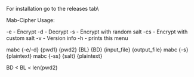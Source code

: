 For installation go to the releases tab\

Mab-Cipher Usage:
              
-e  - Encrypt
-d  - Decrypt
-s  - Encrypt with random salt
-cs - Encrypt with custom salt
-v  - Version info
-h  - prints this menu

mabc {-e/-d} {pwd1} {pwd2} {BL} {BD} {input_file} {output_file}
mabc {-s} {plaintext}
mabc {-ss} {salt} {plaintext}

BD < BL < len(pwd2)
